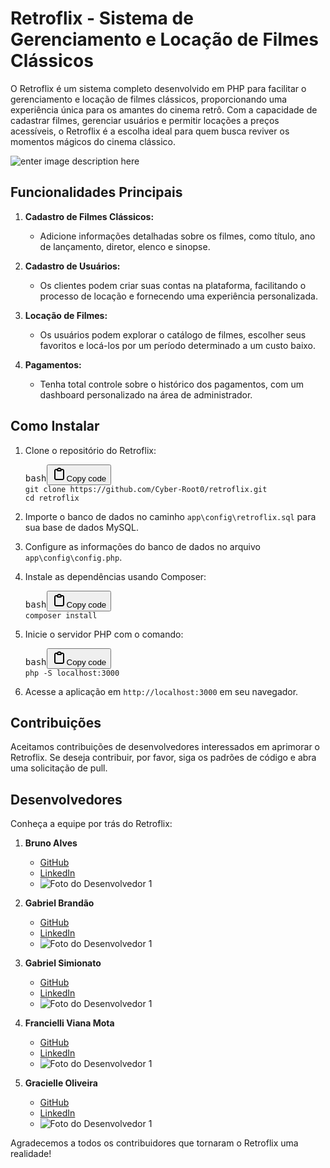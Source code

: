 <div data-message-author-role="assistant" data-message-id="a755976f-0e21-4b91-82f0-95ffb3eb83c0" class="min-h-[20px] text-message flex flex-col items-start gap-3 whitespace-pre-wrap break-words [.text-message+&amp;]:mt-5 overflow-x-auto"><div class="markdown prose w-full break-words dark:prose-invert light"><h1>Retroflix - Sistema de Gerenciamento e Locação de Filmes Clássicos</h1><p>O Retroflix é um sistema completo desenvolvido em PHP para facilitar o gerenciamento e locação de filmes clássicos, proporcionando uma experiência única para os amantes do cinema retrô. Com a capacidade de cadastrar filmes, gerenciar usuários e permitir locações a preços acessíveis, o Retroflix é a escolha ideal para quem busca reviver os momentos mágicos do cinema clássico.</p>

![enter image description here](https://d1tnmkmhr2jcsa.cloudfront.net/w233sj/preview/54670575/main_large.gif?response-content-disposition=inline;filename=%22main_large.gif%22;&response-content-type=image/gif&Expires=1701492513&Signature=HVLw-VkIuI0YgmVhR42j~PXnvccQQE5R3RJnW0eBmHhPP5tFINRCgG7pu-LI3ZCiIKmy2sbgqL8hZa1nyC4MNzLPbBM7Vv-Cb0fPeUXeaxfyDj5XIwLIwVFxxG8ye3lc8f1ZSwCjyVbIyIRTDDQP1L6xskvuI25l7ICNuxt5xkpuq4zdom~RrJ84wI3iOUS~cLyIHXMtkscRLOKIpusoIjGE-eqBtEUNm-KO3DFjdy4iOJEma0HG4ICSbZHeZjL2P04OF2PwKLRws2I3tGq3ZyOA1npD931pnnNzQEySPu-m8duNJYex0ousU6VMoVHkv6hZXcJt2ZJFHB8-wIkkxw__&Key-Pair-Id=APKAJT5WQLLEOADKLHBQ)

<h2>Funcionalidades Principais</h2><ol><li><p><strong>Cadastro de Filmes Clássicos:</strong></p><ul><li>Adicione informações detalhadas sobre os filmes, como título, ano de lançamento, diretor, elenco e sinopse.</li></ul></li><li><p><strong>Cadastro de Usuários:</strong></p><ul><li>Os clientes podem criar suas contas na plataforma, facilitando o processo de locação e fornecendo uma experiência personalizada.</li></ul></li><li><p><strong>Locação de Filmes:</strong></p><ul><li>Os usuários podem explorar o catálogo de filmes, escolher seus favoritos e locá-los por um período determinado a um custo baixo.</li></ul></li><li><p><strong>Pagamentos:</strong></p><ul><li>Tenha total controle sobre o histórico dos pagamentos, com um dashboard personalizado na área de administrador.</li></ul></li></ol><h2>Como Instalar</h2><ol><li><p>Clone o repositório do Retroflix:</p><pre><div class="bg-black rounded-md"><div class="flex items-center relative text-gray-200 bg-gray-800 dark:bg-token-surface-primary px-4 py-2 text-xs font-sans justify-between rounded-t-md"><span>bash</span><button class="flex gap-1 items-center"><svg width="24" height="24" viewBox="0 0 24 24" fill="none" xmlns="http://www.w3.org/2000/svg" class="icon-sm"><path fill-rule="evenodd" clip-rule="evenodd" d="M12 4C10.8954 4 10 4.89543 10 6H14C14 4.89543 13.1046 4 12 4ZM8.53513 4C9.22675 2.8044 10.5194 2 12 2C13.4806 2 14.7733 2.8044 15.4649 4H17C18.6569 4 20 5.34315 20 7V19C20 20.6569 18.6569 22 17 22H7C5.34315 22 4 20.6569 4 19V7C4 5.34315 5.34315 4 7 4H8.53513ZM8 6H7C6.44772 6 6 6.44772 6 7V19C6 19.5523 6.44772 20 7 20H17C17.5523 20 18 19.5523 18 19V7C18 6.44772 17.5523 6 17 6H16C16 7.10457 15.1046 8 14 8H10C8.89543 8 8 7.10457 8 6Z" fill="currentColor"></path></svg>Copy code</button></div><div class="p-4 overflow-y-auto"><code class="!whitespace-pre hljs language-bash">git <span class="hljs-built_in">clone</span> https://github.com/Cyber-Root0/retroflix.git
<span class="hljs-built_in">cd</span> retroflix
</code></div></div></pre></li><li><p>Importe o banco de dados no caminho <code>app\config\retroflix.sql</code> para sua base de dados MySQL.</p></li><li><p>Configure as informações do banco de dados no arquivo <code>app\config\config.php</code>.</p></li><li><p>Instale as dependências usando Composer:</p><pre><div class="bg-black rounded-md"><div class="flex items-center relative text-gray-200 bg-gray-800 dark:bg-token-surface-primary px-4 py-2 text-xs font-sans justify-between rounded-t-md"><span>bash</span><button class="flex gap-1 items-center"><svg width="24" height="24" viewBox="0 0 24 24" fill="none" xmlns="http://www.w3.org/2000/svg" class="icon-sm"><path fill-rule="evenodd" clip-rule="evenodd" d="M12 4C10.8954 4 10 4.89543 10 6H14C14 4.89543 13.1046 4 12 4ZM8.53513 4C9.22675 2.8044 10.5194 2 12 2C13.4806 2 14.7733 2.8044 15.4649 4H17C18.6569 4 20 5.34315 20 7V19C20 20.6569 18.6569 22 17 22H7C5.34315 22 4 20.6569 4 19V7C4 5.34315 5.34315 4 7 4H8.53513ZM8 6H7C6.44772 6 6 6.44772 6 7V19C6 19.5523 6.44772 20 7 20H17C17.5523 20 18 19.5523 18 19V7C18 6.44772 17.5523 6 17 6H16C16 7.10457 15.1046 8 14 8H10C8.89543 8 8 7.10457 8 6Z" fill="currentColor"></path></svg>Copy code</button></div><div class="p-4 overflow-y-auto"><code class="!whitespace-pre hljs language-bash">composer install
</code></div></div></pre></li><li><p>Inicie o servidor PHP com o comando:</p><pre><div class="bg-black rounded-md"><div class="flex items-center relative text-gray-200 bg-gray-800 dark:bg-token-surface-primary px-4 py-2 text-xs font-sans justify-between rounded-t-md"><span>bash</span><button class="flex gap-1 items-center"><svg width="24" height="24" viewBox="0 0 24 24" fill="none" xmlns="http://www.w3.org/2000/svg" class="icon-sm"><path fill-rule="evenodd" clip-rule="evenodd" d="M12 4C10.8954 4 10 4.89543 10 6H14C14 4.89543 13.1046 4 12 4ZM8.53513 4C9.22675 2.8044 10.5194 2 12 2C13.4806 2 14.7733 2.8044 15.4649 4H17C18.6569 4 20 5.34315 20 7V19C20 20.6569 18.6569 22 17 22H7C5.34315 22 4 20.6569 4 19V7C4 5.34315 5.34315 4 7 4H8.53513ZM8 6H7C6.44772 6 6 6.44772 6 7V19C6 19.5523 6.44772 20 7 20H17C17.5523 20 18 19.5523 18 19V7C18 6.44772 17.5523 6 17 6H16C16 7.10457 15.1046 8 14 8H10C8.89543 8 8 7.10457 8 6Z" fill="currentColor"></path></svg>Copy code</button></div><div class="p-4 overflow-y-auto"><code class="!whitespace-pre hljs language-bash">php -S localhost:3000
</code></div></div></pre></li><li><p>Acesse a aplicação em <code>http://localhost:3000</code> em seu navegador.</p></li></ol><h2>Contribuições</h2><p>Aceitamos contribuições de desenvolvedores interessados em aprimorar o Retroflix. Se deseja contribuir, por favor, siga os padrões de código e abra uma solicitação de pull.</p><h2>Desenvolvedores</h2><p>Conheça a equipe por trás do Retroflix:</p><ol>
<li><p><strong>Bruno Alves</strong></p><ul><li><a href="https://github.com/Cyber-root0" target="_new">GitHub</a></li><li><a href="https://www.linkedin.com/in/bruno-fullsteck/" target="_new">LinkedIn</a></li><li><img src="https://media.licdn.com/dms/image/D4D03AQHo9U77EesBSQ/profile-displayphoto-shrink_200_200/0/1681677878493?e=1706745600&v=beta&t=rm8T1QOoYYpPrZWJnVfWqFSvZKj2-YkNUJyNK4VX8zw" alt="Foto do Desenvolvedor 1"></li></ul></li>
<li><p><strong>Gabriel Brandão</strong></p><ul><li><a href="https://github.com/GBrandao-TI" target="_new">GitHub</a></li><li><a href="https://www.linkedin.com/in/gabriel-brand%C3%A3o-claro-216675206/" target="_new">LinkedIn</a></li><li><img src="https://media.licdn.com/dms/image/D4D03AQG0zYaNfBM9QA/profile-displayphoto-shrink_200_200/0/1691426794659?e=1706745600&v=beta&t=kQ5TTzKbPcrngFZLcMmx_2D_WRc2Ea4L2UoVPidb2yU" alt="Foto do Desenvolvedor 1"></li></ul></li>
<li><p><strong>Gabriel Simionato</strong></p><ul><li><a href="https://github.com/simionatoambrosio" target="_new">GitHub</a></li><li><a href="https://www.linkedin.com/in/gabriel-simionato/" target="_new">LinkedIn</a></li><li><img src="https://media.licdn.com/dms/image/D4D03AQGuX-6-pn1mNg/profile-displayphoto-shrink_200_200/0/1700445674076?e=1706745600&v=beta&t=NjtPiJV6hSMoM8c-dFr3UNpQMB3QALib3cbH6zmcyzI" alt="Foto do Desenvolvedor 1"></li></ul></li>
<li><p><strong>Francielli Viana Mota</strong></p><ul><li><a href="https://github.com/FrancielliMota" target="_new">GitHub</a></li><li><a href="https://www.linkedin.com/in/francielli-viana-mota-520703243/" target="_new">LinkedIn</a></li><li><img src="https://media.licdn.com/dms/image/C5603AQGMKhOwafngdA/profile-displayphoto-shrink_200_200/0/1656357810700?e=1706745600&v=beta&t=fpG2XkyYzAQz1sQtwDwtuZk7q3ig4KqiNd-hl2M_1cQ" alt="Foto do Desenvolvedor 1"></li></ul></li>
<li><p><strong>Gracielle Oliveira</strong></p><ul><li><a href="https://github.com/gracimn" target="_new">GitHub</a></li><li><a href="https://www.linkedin.com/in/gracielle-oliveira-4b6003221/" target="_new">LinkedIn</a></li><li><img src="https://media.licdn.com/dms/image/D4D03AQG8AP-qvarD3Q/profile-displayphoto-shrink_200_200/0/1690245873181?e=1706745600&v=beta&t=3cBCgT88kC2lsozYS0J08ZWvaADu7EcpjfzxHtBYz98" alt="Foto do Desenvolvedor 1"></li></ul></li>
</ol><p>Agradecemos a todos os contribuidores que tornaram o Retroflix uma realidade!</p></div></div>